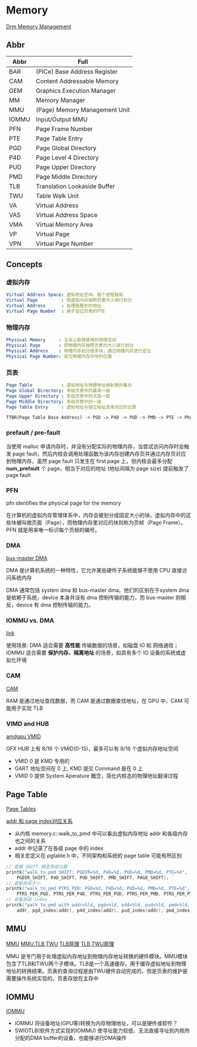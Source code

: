 
# Memory

[Drm Memory Management](https://docs.kernel.org/gpu/drm-mm.html)

## Abbr

|Abbr |Full
|- |-
|BAR    |(PICe) Base Address Register
|CAM    |Content Addressable Memory
|GEM    |Graphics Execution Manager
|MM     |Memory Manager
|MMU    |(Page) Memory Management Unit
|IOMMU  |Input/Output MMU
|PFN    |Page Frame Number
|PTE    |Page Table Entry
|PGD    |Page Global Directory
|P4D    |Page Level 4 Directory
|PUD    |Page Upper Directory
|PMD    |Page Middle Directory
|TLB    |Translation Lookaside Buffer
|TWU    |Table Walk Unit
|VA     |Virtual Address
|VAS    |Virtual Address Space
|VMA    |Virtual Memory Area
|VP     |Virtual Page
|VPN    |Virtual Page Number

## Concepts

### 虚拟内存

```yml
Virtual Address Space: 虚拟地址空间，每个进程独有
Virtual Page         : 把虚拟内存按照页表大小进行划分
Virtual Address      : 处理器看到的地址
Virtual Page Number  : 用于定位页表的PTE
```

### 物理内存

```yml
Physical Memory     : 主存上能够使用的物理空间
Physical Page       : 把物理内存按照页表的大小进行划分
Physical Address    : 物理内存划分很多块，通过物理内存进行定位
Physical Page Number: 定位物理内存中块的位置
```

### 页表

```yml
Page Table           : 虚拟地址与物理地址映射表的集合
Page Global Directory: 多级页表中的最高一级
Page Upper Directory : 多级页表中的次高一级
Page Middle Directory: 多级页表中的一级
Page Table Entry     : 虚拟地址与独立地址具体对应的记录
```

```txt
TTBR(Page Table Base Address) -> PGD -> P4D -> PUD -> PMD -> PTE -> Physical Address
```

### prefault / pre-fault

当使用 malloc 申请内存时，并没有分配实际的物理内存，当尝试访问内存时会触发 page fault，然后内核会调用处理函数为该内存创建内存页并通过内存页对应到物理内存，虽然 page fault 只发生在 first page 上，但内核会最多分配 **num_prefault** 个 page，相当于对应的地址 (地址间隔为 page size) 提前触发了 page fault

### PFN

pfn identifies the physical page for the memory

在计算机的虚拟内存管理体系中，内存会被划分成固定大小的块。虚拟内存中的这些块被叫做页面（Page），而物理内存里对应的块则称为页帧（Page Frame）。PFN 就是用来唯一标识每个页帧的编号。

### DMA

[bus-master DMA](https://blog.csdn.net/qq_16390523/article/details/43014971)

DMA 是计算机系统的一种特性，它允许某些硬件子系统能够不使用 CPU 直接访问系统内存

DMA 通常包括 system dma 和 bus-master dma。他们的区别在于system dma 是依赖于系统，device 本身并没有 dma 控制传输的能力，而 bus-master 则相反，device 有 dma 控制传输的能力。

### IOMMU vs. DMA

[link](https://jungo.com/windriver/iommu-vs-direct-dma)

使用场景: DMA 适合需要 **高性能** 传输数据的场景，如磁盘 IO 和 网络通信；IOMMU 适合需要 **保护内存、隔离地址** 的场景，如具有多个 IO 设备的系统或虚拟化环境

### CAM

[CAM](https://blog.csdn.net/qq_42322644/article/details/109170011)

RAM 是通过地址查找数据，而 CAM 是通过数据查找地址，在 GPU 中，CAM 可能用于实现 TLB

### VIMD and HUB

[amdgpu VMID](https://xxlnx.github.io/2020/10/25/amdgpu/AMD_GPU_VMID_HW)

GFX HUB 上有 8/16 个 VMID(0-15)，最多可以有 8/16 个虚拟内存地址空间

* VMID 0 是 KMD 专用的
* GART 地址空间在 0 上, KMD 提交 Command 是在 0 上
* VMID 0 提供 System Aperature 概念，简化内核态的物理地址翻译过程

## Page Table

[Page Tables](https://docs.kernel.org/mm/page_tables.html)

[addr 和 page index对应关系](https://zhuanlan.zhihu.com/p/108425561)

* 从内核 memory.c::walk_to_pmd 中可以看出虚拟内存地址 addr 和各级内存也之间的关系
* addr 中记录了在各级 page 中的 index
* 相关宏定义在 pgtable.h 中，不同架构和系统的 page table 可能有所区别

```c
// 查看 SHIFT 确定各级位置
printk("walk_to_pmd SHIFT: PGDIR=%d, P4D=%d, PUD=%d, PMD=%d, PTE=%d", 
    PGDIR_SHIFT, P4D_SHIFT, PUD_SHIFT, PMD_SHIFT, PAGE_SHIFT);
// 查看各级大小
printk("walk_to_pmd PTRS_PER: PGD=%d, P4D=%d, PUD=%d, PMD=%d, PTE=%d", 
    PTRS_PER_PGD, PTRS_PER_P4D, PTRS_PER_PUD, PTRS_PER_PMD, PTRS_PER_PTE);
// 查看各级 index
printk("walk_to_pmd with addr=%ld, pgd=%ld, p4d=%ld, pud=%ld, pmd=%ld, pte=%ld", 
    addr, pgd_index(addr), p4d_index(addr), pud_index(addr), pmd_index(addr), pte_index(addr));
```

## MMU

[MMU](https://zhuanlan.zhihu.com/p/596039345)
[MMU,TLB,TWU](https://blog.csdn.net/weixin_65286359/article/details/135577694)
[TLB原理](https://zhuanlan.zhihu.com/p/108425561)
[TLB,TWU原理](https://www.cnblogs.com/alantu2018/p/9000777.html)

MMU 是专门用于处理虚拟内存地址到物理内存地址转换的硬件模块。MMU模块包含了TLB和TWU两个子模块。TLB是一个高速缓存，用于缓存虚拟地址到物理地址的转换结果。页表的查询过程是由TWU硬件自动完成的，但是页表的维护是需要操作系统实现的，页表存放在主存中

## IOMMU

[IOMMU](https://blog.csdn.net/qq_34719392/article/details/114834467)

* IOMMU 将设备地址(GPU等)转换为内存物理地址，可以是硬件或软件？
* SWIOTLB(软件方式实现的IOMMU) 使寻址能力较低、无法直接寻址到内核所分配的DMA buffer的设备，也能够进行DMA操作
